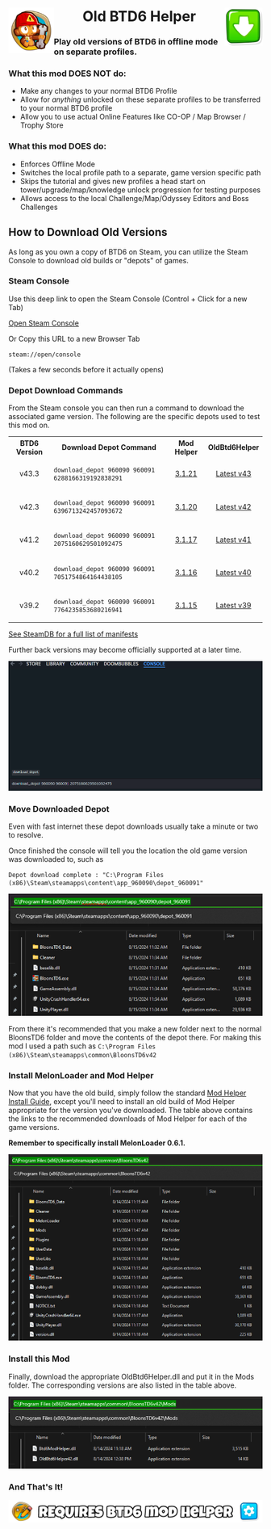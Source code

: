 ﻿<h1 align="center">
<a href="https://github.com/doombubbles/old-btd6-helper/releases/latest">
    <img align="left" alt="Icon" height="90" src="Icon.png">
    <img align="right" alt="Download" height="75" src="https://raw.githubusercontent.com/gurrenm3/BTD-Mod-Helper/master/BloonsTD6%20Mod%20Helper/Resources/DownloadBtn.png">
</a>
Old BTD6 Helper
</h1>

### Play old versions of BTD6 in offline mode on separate profiles.

### What this mod **DOES NOT** do:
- Make any changes to your normal BTD6 Profile
- Allow for *anything* unlocked on these separate profiles to be transferred to your normal BTD6 profile
- Allow you to use actual Online Features like CO-OP / Map Browser / Trophy Store

### What this mod **DOES** do:
- Enforces Offline Mode
- Switches the local profile path to a separate, game version specific path
- Skips the tutorial and gives new profiles a head start on tower/upgrade/map/knowledge unlock progression for testing purposes
- Allows access to the local Challenge/Map/Odyssey Editors and Boss Challenges

## How to Download Old Versions

As long as you own a copy of BTD6 on Steam, you can utilize the Steam Console to download old builds or "depots" of
games.

### Steam Console

Use this deep link to open the Steam Console (Control + Click for a new Tab)

<a href="https://doombubbles.github.io/steam" title="GitHub doesn't directly allow non-HTTP(s) links, so this a redirect to steam://open/console from a GitHub Pages site">Open Steam Console</a>

Or Copy this URL to a new Browser Tab

```
steam://open/console
```

(Takes a few seconds before it actually opens)

### Depot Download Commands

From the Steam console you can then run a command to download the associated game version.
The following are the specific depots used to test this mod on.

<table>
<tr>
    <th>BTD6 Version</th> <th>Download Depot Command</th> <th>Mod Helper</th> <th>OldBtd6Helper</th>
</tr>

<tr>
<td align="center">v43.3</td>
<td>

```
download_depot 960090 960091 6288166319192838291
```

</td>
<td align="center"><a href="https://github.com/gurrenm3/BTD-Mod-Helper/releases/download/3.1.21/Btd6ModHelper.dll">3.1.21</a></td>
<td align="center"><a href="https://github.com/doombubbles/old-btd6-helper/releases/latest/download/OldBtd6Helper43.dll">Latest v43</a></td>
</tr>
<tr></tr>



<tr>
<td align="center">v42.3</td>
<td>

```
download_depot 960090 960091 6396713242457093672
```

</td>
<td align="center"><a href="https://github.com/gurrenm3/BTD-Mod-Helper/releases/download/3.1.20/Btd6ModHelper.dll">3.1.20</a></td>
<td align="center"><a href="https://github.com/doombubbles/old-btd6-helper/releases/latest/download/OldBtd6Helper42.dll">Latest v42</a></td>
</tr>
<tr></tr>



<tr>
<td align="center">v41.2</td>
<td>

```
download_depot 960090 960091 2075160629501092475
```

</td>
<td align="center"><a href="https://github.com/gurrenm3/BTD-Mod-Helper/releases/download/3.1.17/Btd6ModHelper.dll">3.1.17</a></td>
<td align="center"><a href="https://github.com/doombubbles/old-btd6-helper/releases/latest/download/OldBtd6Helper41.dll">Latest v41</a></td>
</tr>
<tr></tr>



<tr>
<td align="center">v40.2</td>
<td>

```
download_depot 960090 960091 7051754864164438105
```

</td>
<td align="center"><a href="https://github.com/gurrenm3/BTD-Mod-Helper/releases/download/3.1.16/Btd6ModHelper.dll">3.1.16</a></td>
<td align="center"><a href="https://github.com/doombubbles/old-btd6-helper/releases/latest/download/OldBtd6Helper40.dll">Latest v40</a></td>
</tr>
<tr></tr>



<tr>
<td align="center">v39.2</td>
<td>

```
download_depot 960090 960091 7764235853680216941
```

</td>
<td align="center"><a href="https://github.com/gurrenm3/BTD-Mod-Helper/releases/download/3.1.15/Btd6ModHelper.dll">3.1.15</a></td>
<td align="center"><a href="https://github.com/doombubbles/old-btd6-helper/releases/latest/download/OldBtd6Helper39.dll">Latest v39</a></td>
</tr>
<tr></tr>

</table>

[See SteamDB for a full list of manifests](https://steamdb.info/depot/960091/manifests/)

Further back versions may become officially supported at a later time.

![Steam Console Screenshot](ScreenshotConsole.png)

### Move Downloaded Depot

Even with fast internet these depot downloads usually take a minute or two to resolve.

Once finished the console will tell you the location the old game version was downloaded to, 
such as 
```
Depot download complete : "C:\Program Files (x86)\Steam\steamapps\content\app_960090\depot_960091"
```

![Fresh Depot Screenshot](ScreenshotDepot.png)

From there it's recommended that you make a new folder next to the normal BloonsTD6 folder and move the contents of the depot there.
For making this mod I used a path such as `C:\Program Files (x86)\Steam\steamapps\common\BloonsTD6v42`

### Install MelonLoader and Mod Helper

Now that you have the old build, simply follow the standard [Mod Helper Install Guide](https://gurrenm3.github.io/BTD-Mod-Helper/wiki/Install-Guide), 
except you'll need to install an old build of Mod Helper appropriate for the version you've downloaded.
The table above contains the links to the recommended downloads of Mod Helper for each of the game versions.

**Remember to specifically install MelonLoader 0.6.1.**

![Game Folder Screenshot](ScreenshotFolder.png)

### Install this Mod

Finally, download the appropriate OldBtd6Helper.dll and put it in the Mods folder. The corresponding versions are also listed in the table above.

![Mods Folder Screenshot](ScreenshotMods.png)

### And That's It!

[![Requires BTD6 Mod Helper](https://raw.githubusercontent.com/gurrenm3/BTD-Mod-Helper/master/banner.png)](https://github.com/gurrenm3/BTD-Mod-Helper#readme)
